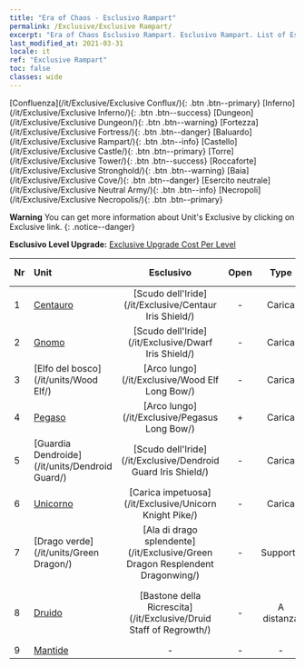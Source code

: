 ```yaml
---
title: "Era of Chaos - Esclusivo Rampart"
permalink: /Exclusive/Exclusive Rampart/
excerpt: "Era of Chaos Esclusivo Rampart. Esclusivo Rampart. List of Esclusivo Rampart in Era of Chaos"
last_modified_at: 2021-03-31
locale: it
ref: "Exclusive Rampart"
toc: false
classes: wide
---
```

 [Confluenza](/it/Exclusive/Exclusive Conflux/){: .btn .btn--primary} [Inferno](/it/Exclusive/Exclusive Inferno/){: .btn .btn--success} [Dungeon](/it/Exclusive/Exclusive Dungeon/){: .btn .btn--warning} [Fortezza](/it/Exclusive/Exclusive Fortress/){: .btn .btn--danger} [Baluardo](/it/Exclusive/Exclusive Rampart/){: .btn .btn--info} [Castello](/it/Exclusive/Exclusive Castle/){: .btn .btn--primary} [Torre](/it/Exclusive/Exclusive Tower/){: .btn .btn--success} [Roccaforte](/it/Exclusive/Exclusive Stronghold/){: .btn .btn--warning} [Baia](/it/Exclusive/Exclusive Cove/){: .btn .btn--danger} [Esercito neutrale](/it/Exclusive/Exclusive Neutral Army/){: .btn .btn--info} [Necropoli](/it/Exclusive/Exclusive Necropolis/){: .btn .btn--primary} 

**Warning** You can get more information about Unit's Exclusive by clicking on Exclusive link. 
{: .notice--danger}

 **Esclusivo Level Upgrade:** [Exclusive Upgrade Cost Per Level](/Exclusive/ExclusiveUpgradeCostPerLevel/)

  | Nr |         Unit        | Esclusivo | Open  |    Type   |  Item to Rank UP      |  Skin   |
  |:---|:--------------------|:-------------:|:-----:|:---------:|:---------------------:|:-------:|
  | 1  | [Centauro](/it/units/Centaur/) | [Scudo dell'Iride](/it/Exclusive/Centaur Iris Shield/) | - | Carica | [Token Scudo dell'Iride](/it/Items/con_913/) | - |
  | 2  | [Gnomo](/it/units/Dwarf/) | [Scudo dell'Iride](/it/Exclusive/Dwarf Iris Shield/) | - | Carica | [Token Scudo dell'Iride](/it/Items/con_913/) | - |
  | 3  | [Elfo del bosco](/it/units/Wood Elf/) | [Arco lungo](/it/Exclusive/Wood Elf Long Bow/) | - | Carica | [Token Arco lungo](/it/Items/con_914/) | - |
  | 4  | [Pegaso](/it/units/Pegasus/) | [Arco lungo](/it/Exclusive/Pegasus Long Bow/) | + | Carica | [Token Arco lungo](/it/Items/con_914/) | - |
  | 5  | [Guardia Dendroide](/it/units/Dendroid Guard/) | [Scudo dell'Iride](/it/Exclusive/Dendroid Guard Iris Shield/) | - | Carica | [Token Scudo dell'Iride](/it/Items/con_913/) | - |
  | 6  | [Unicorno](/it/units/Unicorn/) | [Carica impetuosa](/it/Exclusive/Unicorn Knight Pike/) | - | Carica | [Token Carica impetuosa](/it/Items/con_916/) | - |
  | 7  | [Drago verde](/it/units/Green Dragon/) | [Ala di drago splendente](/it/Exclusive/Green Dragon Resplendent Dragonwing/) | - | Supporto | [Token Ala di drago splendente](/it/Items/con_976/) | [Skin speciale Ala di drago splendente](/it/Items/con_644/) |
  | 8  | [Druido](/it/units/Druid/) | [Bastone della Ricrescita](/it/Exclusive/Druid Staff of Regrowth/) | - | A distanza | [Token Bastone della Ricrescita](/it/Items/con_977/) | [Skin speciale Bastone della Ricrescita](/it/Items/con_645/) |
  | 9  | [Mantide](/it/units/Mantis/) | - | - | - | none | none |
